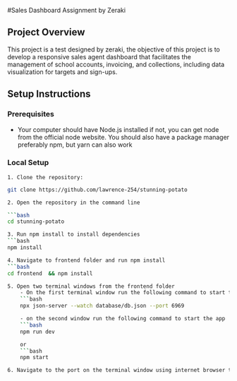 #Sales Dashboard Assignment by Zeraki

## Project Overview

This project is a test designed by zeraki, the objective of this project is to
develop a responsive sales agent dashboard that facilitates the management of school accounts, invoicing, and collections, including data visualization for targets and sign-ups.

## Setup Instructions

### Prerequisites

- Your computer should have Node.js installed if not, you can get node from the official node website.
  You should also have a package manager preferably npm, but yarn can also work

### Local Setup

    1. Clone the repository:

   ````bash
   git clone https://github.com/lawrence-254/stunning-potato

   2. Open the repository in the command line

   ```bash
   cd stunning-potato

   3. Run npm install to install dependencies
   ```bash
   npm install

   4. Navigate to frontend folder and run npm install
   ```bash
   cd frontend  && npm install

   5. Open two terminal windows from the frontend folder
       - On the first terminal window run the following command to start the json server
       ```bash
       npx json-server --watch database/db.json --port 6969

       - on the second window run the following command to start the app
       ```bash
       npm run dev

       or
       ```bash
       npm start

   6. Navigate to the port on the terminal window using internet browser to access the app.
   ````
